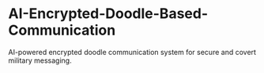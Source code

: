 # AI-Encrypted-Doodle-Based-Communication
AI-powered encrypted doodle communication system for secure and covert military messaging.
